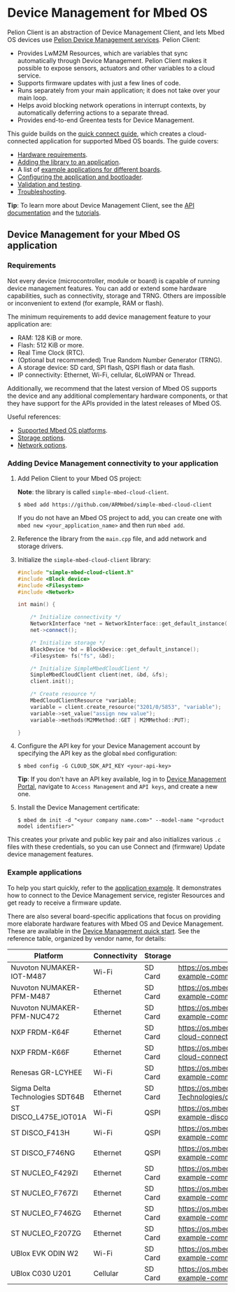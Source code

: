 <h1 id="device-management">Device Management for Mbed OS</h1>

Pelion Client is an abstraction of Device Management Client, and lets Mbed OS devices use [Pelion Device Management services](https://www.pelion.com/docs/device-management/current/welcome/index.html). Pelion Client:

- Provides LwM2M Resources, which are variables that sync automatically through Device Management. Pelion Client makes it possible to expose sensors, actuators and other variables to a cloud service.
- Supports firmware updates with just a few lines of code.
- Runs separately from your main application; it does not take over your main loop.
- Helps avoid blocking network operations in interrupt contexts, by automatically deferring actions to a separate thread.
- Provides end-to-end Greentea tests for Device Management.

This guide builds on the [quick connect guide](https://os.mbed.com/guides/connect-device-to-pelion/), which creates a cloud-connected application for supported Mbed OS boards. The guide covers:

- [Hardware requirements](#requirements).
- [Adding the library to an application](#adding-device-management-connectivity-to-your-application).
- A list of [example applications for different boards](#example-applications).
- [Configuring the application and bootloader](../mbed-os-pelion/device-management-configuration.html).
- [Validation and testing](../mbed-os-pelion/device-management-test.html).
- [Troubleshooting](../mbed-os-pelion/device-management-test.html#troubleshooting).

<span class="tips">**Tip**: To learn more about Device Management Client, see the [API documentation](https://www.pelion.com/docs/device-management/current/client-api-references/index.html) and the [tutorials](https://www.pelion.com/docs/device-management/current/connecting/device-management-client-tutorials.html).</span>

## Device Management for your Mbed OS application

### Requirements

Not every device (microcontroller, module or board) is capable of running device management features. You can add or extend some hardware capabilities, such as connectivity, storage and TRNG. Others are impossible or inconvenient to extend (for example, RAM or flash).

The minimum requirements to add device management feature to your application are:

- RAM: 128 KiB or more.
- Flash: 512 KiB or more.
- Real Time Clock (RTC).
- (Optional but recommended) True Random Number Generator (TRNG).
- A storage device: SD card, SPI flash, QSPI flash or data flash.
- IP connectivity: Ethernet, Wi-Fi, cellular, 6LoWPAN or Thread.

Additionally, we recommend that the latest version of Mbed OS supports the device and any additional complementary hardware components, or that they have support for the APIs provided in the latest releases of Mbed OS.

Useful references:

- [Supported Mbed OS platforms](https://cloud.mbed.com/quick-start).
- [Storage options](../reference/storage.html).
- [Network options](../reference/networking.html).

### Adding Device Management connectivity to your application

1. Add Pelion Client to your Mbed OS project:

    <span class="notes">**Note**: the library is called `simple-mbed-cloud-client`.</span>

   ```
   $ mbed add https://github.com/ARMmbed/simple-mbed-cloud-client
   ```

   If you do not have an Mbed OS project to add, you can create one with `mbed new <your_application_name>` and then run `mbed add`.

1. Reference the library from the `main.cpp` file, and add network and storage drivers.

1. Initialize the `simple-mbed-cloud-client` library:

    ```cpp NOCI
    #include "simple-mbed-cloud-client.h"
    #include <Block device>
    #include <Filesystem>
    #include <Network>

    int main() {

        /* Initialize connectivity */
        NetworkInterface *net = NetworkInterface::get_default_instance();
        net->connect();

        /* Initialize storage */
        BlockDevice *bd = BlockDevice::get_default_instance();
        <Filesystem> fs("fs", &bd);

        /* Initialize SimpleMbedCloudClient */
        SimpleMbedCloudClient client(net, &bd, &fs);
        client.init();

        /* Create resource */
        MbedCloudClientResource *variable;
        variable = client.create_resource("3201/0/5853", "variable");
        variable->set_value("assign new value");
        variable->methods(M2MMethod::GET | M2MMethod::PUT);

    }
    ```

1. Configure the API key for your Device Management account by specifying the API key as the global `mbed` configuration:

    ```
    $ mbed config -G CLOUD_SDK_API_KEY <your-api-key>
    ```

    <span class="tips">**Tip**: If you don't have an API key available, log in to [Device Management Portal](https://portal.mbedcloud.com/), navigate to `Access Management` and `API keys`, and create a new one.</span>

1. Install the Device Management certificate:

    ```
    $ mbed dm init -d "<your company name.com>" --model-name "<product model identifier>"
    ```

This creates your private and public key pair and also initializes various `.c` files with these credentials, so you can use Connect and (firmware) Update device management features.

### Example applications

To help you start quickly, refer to the [application example](https://github.com/ARMmbed/pelion-ready-example). It demonstrates how to connect to the Device Management service, register Resources and get ready to receive a firmware update.

There are also several board-specific applications that focus on providing more elaborate hardware features with Mbed OS and Device Management. These are available in the [Device Management quick start](https://cloud.mbed.com/quick-start). See the reference table, organized by vendor name, for details:

Platform                        |  Connectivity      | Storage   | Example URL
--------------------------------| -------------------| --------- | --------------------
Nuvoton NUMAKER-IOT-M487        | Wi-Fi              | SD Card   | https://os.mbed.com/teams/Nuvoton/code/pelion-example-common/
Nuvoton NUMAKER-PFM-M487        | Ethernet           | SD Card   | https://os.mbed.com/teams/Nuvoton/code/pelion-example-common/
Nuvoton NUMAKER-PFM-NUC472      | Ethernet           | SD Card   |https://os.mbed.com/teams/Nuvoton/code/pelion-example-common/
NXP FRDM-K64F                   | Ethernet           | SD Card   | https://os.mbed.com/teams/NXP/code/mbed-cloud-connect-example-ethernet
NXP FRDM-K66F                   | Ethernet           | SD Card   | https://os.mbed.com/teams/NXP/code/mbed-cloud-connect-example-ethernet
Renesas GR-LCYHEE               | Wi-Fi              | SD Card   | https://os.mbed.com/teams/Renesas/code/pelion-example-common/
Sigma Delta Technologies SDT64B | Ethernet           | SD Card   | https://os.mbed.com/teams/Sigma-Delta-Technologies/code/pelion-example-common
ST DISCO_L475E_IOT01A           | Wi-Fi              | QSPI      | https://os.mbed.com/teams/ST/code/pelion-example-disco-iot01/
ST DISCO_F413H                  | Wi-Fi              | QSPI      | https://os.mbed.com/teams/ST/code/pelion-example-common/
ST DISCO_F746NG                 | Ethernet           | QSPI      | https://os.mbed.com/teams/ST/code/pelion-example-common/
ST NUCLEO_F429ZI                | Ethernet           | SD Card   | https://os.mbed.com/teams/ST/code/pelion-example-common/
ST NUCLEO_F767ZI                | Ethernet           | SD Card   | https://os.mbed.com/teams/ST/code/pelion-example-common/
ST NUCLEO_F746ZG                | Ethernet           | SD Card   | https://os.mbed.com/teams/ST/code/pelion-example-common/
ST NUCLEO_F207ZG                | Ethernet           | SD Card   | https://os.mbed.com/teams/ST/code/pelion-example-common/
UBlox EVK ODIN W2               | Wi-Fi              | SD Card   | https://os.mbed.com/teams/ublox/code/pelion-example-common/
UBlox C030 U201                 | Cellular           | SD Card   | https://os.mbed.com/teams/ublox/code/pelion-example-common/
